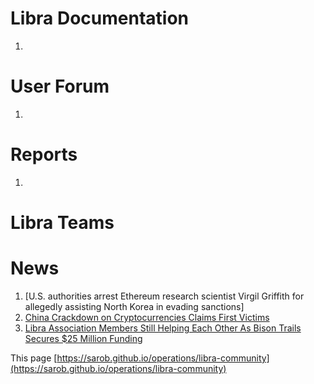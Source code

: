 # Libra Documentation
1. 

# User Forum
1. 

# Reports
1. 

# Libra Teams

# News
1. [U.S. authorities arrest Ethereum research scientist Virgil Griffith for allegedly assisting North Korea in evading sanctions]
1. [China Crackdown on Cryptocurrencies Claims First Victims](../source/China%20Crackdown%20on%20Cryptocurrencies%20Claims%20.html)
1. [Libra Association Members Still Helping Each Other As Bison Trails Secures $25 Million Funding](../source/Libra%20Association%20Members%20Still%20Helping%20Each%20.html)

This page [https://sarob.github.io/operations/libra-community](https://sarob.github.io/operations/libra-community)